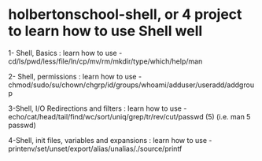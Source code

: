# holbertonschool-shell, or 4 project to learn how to use Shell well

1- Shell, Basics :
learn how to use - cd/ls/pwd/less/file/ln/cp/mv/rm/mkdir/type/which/help/man

2- Shell, permissions :
learn how to use - chmod/sudo/su/chown/chgrp/id/groups/whoami/adduser/useradd/addgroup

3-Shell, I/O Redirections and filters :
learn how to use - echo/cat/head/tail/find/wc/sort/uniq/grep/tr/rev/cut/passwd (5) (i.e. man 5 passwd)

4-Shell, init files, variables and expansions :
learn how to use - printenv/set/unset/export/alias/unalias/./source/printf
